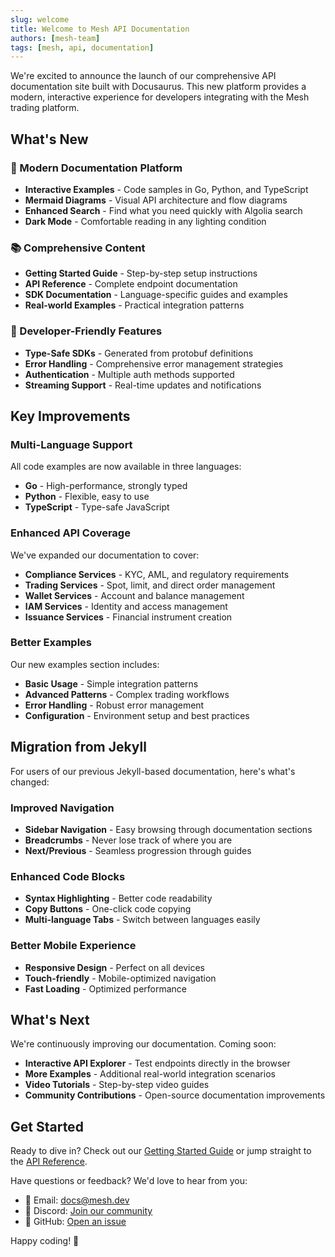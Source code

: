 ```yaml
---
slug: welcome
title: Welcome to Mesh API Documentation
authors: [mesh-team]
tags: [mesh, api, documentation]
---
```


We're excited to announce the launch of our comprehensive API documentation site built with Docusaurus.
This new platform provides a modern, interactive experience for developers integrating with the Mesh trading platform.

<!-- truncate -->

## What's New

### 🚀 Modern Documentation Platform

- **Interactive Examples** - Code samples in Go, Python, and TypeScript
- **Mermaid Diagrams** - Visual API architecture and flow diagrams
- **Enhanced Search** - Find what you need quickly with Algolia search
- **Dark Mode** - Comfortable reading in any lighting condition

### 📚 Comprehensive Content

- **Getting Started Guide** - Step-by-step setup instructions
- **API Reference** - Complete endpoint documentation
- **SDK Documentation** - Language-specific guides and examples
- **Real-world Examples** - Practical integration patterns

### 🔧 Developer-Friendly Features

- **Type-Safe SDKs** - Generated from protobuf definitions
- **Error Handling** - Comprehensive error management strategies
- **Authentication** - Multiple auth methods supported
- **Streaming Support** - Real-time updates and notifications

## Key Improvements

### Multi-Language Support

All code examples are now available in three languages:

- **Go** - High-performance, strongly typed
- **Python** - Flexible, easy to use
- **TypeScript** - Type-safe JavaScript

### Enhanced API Coverage

We've expanded our documentation to cover:

- **Compliance Services** - KYC, AML, and regulatory requirements
- **Trading Services** - Spot, limit, and direct order management
- **Wallet Services** - Account and balance management
- **IAM Services** - Identity and access management
- **Issuance Services** - Financial instrument creation

### Better Examples

Our new examples section includes:

- **Basic Usage** - Simple integration patterns
- **Advanced Patterns** - Complex trading workflows
- **Error Handling** - Robust error management
- **Configuration** - Environment setup and best practices

## Migration from Jekyll

For users of our previous Jekyll-based documentation, here's what's changed:

### Improved Navigation

- **Sidebar Navigation** - Easy browsing through documentation sections
- **Breadcrumbs** - Never lose track of where you are
- **Next/Previous** - Seamless progression through guides

### Enhanced Code Blocks

- **Syntax Highlighting** - Better code readability
- **Copy Buttons** - One-click code copying
- **Multi-language Tabs** - Switch between languages easily

### Better Mobile Experience

- **Responsive Design** - Perfect on all devices
- **Touch-friendly** - Mobile-optimized navigation
- **Fast Loading** - Optimized performance

## What's Next

We're continuously improving our documentation. Coming soon:

- **Interactive API Explorer** - Test endpoints directly in the browser
- **More Examples** - Additional real-world integration scenarios
- **Video Tutorials** - Step-by-step video guides
- **Community Contributions** - Open-source documentation improvements

## Get Started

Ready to dive in? Check out our [Getting Started Guide](/docs/intro) or jump straight to the [API Reference](/docs/api/overview).

Have questions or feedback? We'd love to hear from you:

- 📧 Email: [docs@mesh.dev](mailto:docs@mesh.dev)
- 💬 Discord: [Join our community](https://discord.gg/mesh)
- 📝 GitHub: [Open an issue](https://github.com/meshtrade/api/issues)

Happy coding! 🚀